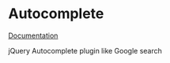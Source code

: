 Autocomplete
============

[Documentation][doc]

jQuery Autocomplete plugin like Google search

[doc]: http://xdsoft.net/jqplugins/autocomplete/
